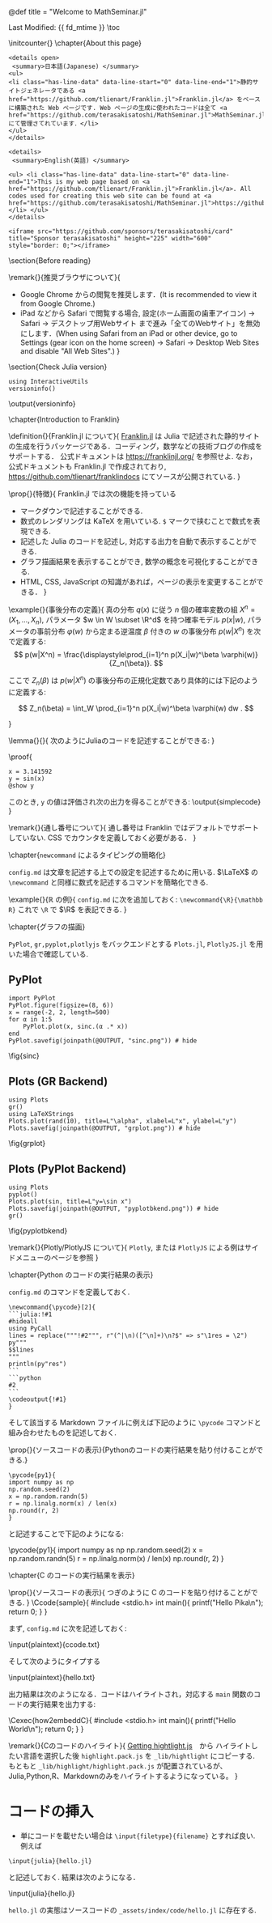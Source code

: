 @def title = "Welcome to MathSeminar.jl"

Last Modified: {{ fd_mtime }}
\toc <!-- table of contents -->

\initcounter{}
\chapter{About this page}

~~~
<details open>
 <summary>日本語(Japanese) </summary>
<ul>
<li class="has-line-data" data-line-start="0" data-line-end="1">静的サイトジェネレータである <a href="https://github.com/tlienart/Franklin.jl">Franklin.jl</a> をベースに構築された Web ページです. Web ページの生成に使われたコードは全て <a href="https://github.com/terasakisatoshi/MathSeminar.jl">MathSeminar.jl</a> にて管理さてれています．</li>
</ul>
</details>

<details>
 <summary>English(英語) </summary>

<ul> <li class="has-line-data" data-line-start="0" data-line-end="1">This is my web page based on <a href="https://github.com/tlienart/Franklin.jl">Franklin.jl</a>. All codes used for creating this web site can be found at <a href="https://github.com/terasakisatoshi/MathSeminar.jl">https://github.com/terasakisatoshi/MathSeminar.jl</a></li> </ul>
</details>
~~~

~~~
<iframe src="https://github.com/sponsors/terasakisatoshi/card" title="Sponsor terasakisatoshi" height="225" width="600" style="border: 0;"></iframe>
~~~

\section{Before reading}

\remark{}{推奨ブラウザについて}{
- Google Chrome からの閲覧を推奨します．(It is recommended to view it from Google Chrome.)
- iPad などから Safari で閲覧する場合, 設定(ホーム画面の歯車アイコン) -> Safari -> デスクトップ用Webサイト まで進み「全てのWebサイト」を無効にします．(When using Safari from an iPad or other device, go to Settings (gear icon on the home screen) -> Safari -> Desktop Web Sites and disable "All Web Sites".)
}

\section{Check Julia version}

```julia:versioninfo
using InteractiveUtils
versioninfo()
```

\output{versioninfo}

\chapter{Introduction to Franklin}

\definition{}{Franklin.jl について}{
[Franklin.jl](https://github.com/tlienart/Franklin.jl) は Julia で記述された静的サイトの生成を行うパッケージである．コーディング，数学などの技術ブログの作成をサポートする．
公式ドキュメントは https://franklinjl.org/ を参照せよ. なお，公式ドキュメントも Franklin.jl で作成されており, https://github.com/tlienart/franklindocs にてソースが公開されている.
}


\prop{}{特徴}{
Franklin.jl では次の機能を持っている
- マークダウンで記述することができる.
- 数式のレンダリングは KaTeX を用いている. `$` マークで挟むことで数式を表現できる.
- 記述した Julia のコードを記述し, 対応する出力を自動で表示することができる.
- グラフ描画結果を表示することができ, 数学の概念を可視化することができる.
- HTML, CSS, JavaScript の知識があれば，ページの表示を変更することができる．
}

\example{}{事後分布の定義}{
真の分布 $q(x)$ に従う $n$ 個の確率変数の組 $X^n = (X_1,\dots,X_n)$, パラメータ $w \in W \subset \R^d$ を持つ確率モデル $p(x|w)$, パラメータの事前分布 $\varphi(w)$ から定まる逆温度 $\beta$ 付きの $w$ の事後分布 $p(w|X^n)$ を次で定義する:
$$
p(w|X^n) = \frac{\displaystyle\prod_{i=1}^n p(X_i|w)^\beta \varphi(w)}{Z_n(\beta)}.
$$

ここで $Z_n(\beta)$ は $p(w|X^n)$ の事後分布の正規化定数であり具体的には下記のように定義する:

$$
Z_n(\beta) = \int_W \prod_{i=1}^n p(X_i|w)^\beta \varphi(w) dw .
$$

}

\lemma{}{}{
次のようにJuliaのコードを記述することができる:
}

\proof{
```julia:simplecode
x = 3.141592
y = sin(x)
@show y
```
このとき, `y` の値は評価され次の出力を得ることができる:
\output{simplecode}
}

\remark{}{通し番号について}{
    通し番号は Franklin ではデフォルトでサポートしていない. CSS でカウンタを定義しておく必要がある．
}

\chapter{`newcommand` によるタイピングの簡略化}

`config.md` は文章を記述する上での設定を記述するために用いる.
$\LaTeX$ の `\newcommand` と同様に数式を記述するコマンドを簡略化できる.

\example{}{$\mathbb{R}$ の例}{
`config.md` に次を追加しておく:
    ```
    \newcommand{\R}{\mathbb R}
    ```
これで `\R` で $\R$ を表記できる.
}




\chapter{グラフの描画}

`PyPlot`, `gr,pyplot,plotlyjs` をバックエンドとする `Plots.jl`, `PlotlyJS.jl` を用いた場合で確認している.

## PyPlot

```julia:pyplot1
import PyPlot
PyPlot.figure(figsize=(8, 6))
x = range(-2, 2, length=500)
for α in 1:5
    PyPlot.plot(x, sinc.(α .* x))
end
PyPlot.savefig(joinpath(@OUTPUT, "sinc.png")) # hide
```

\fig{sinc}

## Plots (GR Backend)

```julia:grplot
using Plots
gr()
using LaTeXStrings
Plots.plot(rand(10), title=L"\alpha", xlabel=L"x", ylabel=L"y")
Plots.savefig(joinpath(@OUTPUT, "grplot.png")) # hide
```

\fig{grplot}

## Plots (PyPlot Backend)

```julia:pyplot
using Plots
pyplot()
Plots.plot(sin, title=L"y=\sin x")
Plots.savefig(joinpath(@OUTPUT, "pyplotbkend.png")) # hide
gr()
```

\fig{pyplotbkend}

\remark{}{Plotly/PlotlyJS について}{
`Plotly`, または `PlotlyJS` による例はサイドメニューのページを参照
}

\chapter{Python のコードの実行結果の表示}

`config.md` のコマンドを定義しておく.

`````plaintext
\newcommand{\pycode}[2]{
```julia:!#1
#hideall
using PyCall
lines = replace("""!#2""", r"(^|\n)([^\n]+)\n?$" => s"\1res = \2")
py"""
$$lines
"""
println(py"res")
```
```python
#2
```
\codeoutput{!#1}
}
`````

そして該当する Markdown ファイルに例えば下記のように `\pycode` コマンドと組み合わせたものを記述しておく.

\prop{}{ソースコードの表示}{Pythonのコードの実行結果を貼り付けることができる.}


`````
\pycode{py1}{
import numpy as np
np.random.seed(2)
x = np.random.randn(5)
r = np.linalg.norm(x) / len(x)
np.round(r, 2)
}
`````

と記述することで下記のようになる:

\pycode{py1}{
import numpy as np
np.random.seed(2)
x = np.random.randn(5)
r = np.linalg.norm(x) / len(x)
np.round(r, 2)
}

\chapter{C のコードの実行結果を表示}

\prop{}{ソースコードの表示}{
つぎのように C のコードを貼り付けることができる.
}
\Ccode{sample}{
#include <stdio.h>
int main(){
    printf("Hello Pika\n");
    return 0;
}
}


まず, `config.md` に次を記述しておく:

\input{plaintext}{ccode.txt}

そして次のようにタイプする

\input{plaintext}{hello.txt}

出力結果は次のようになる．コードはハイライトされ，対応する `main` 関数のコードの実行結果を出力する:

\Cexec{how2embeddC}{
#include <stdio.h>
int main(){
    printf("Hello World\n");
    return 0;
}
}

\remark{}{Cのコードのハイライト}{
	[Getting hightlight.js](https://highlightjs.org/download/)　から ハイライトしたい言語を選択した後 `highlight.pack.js` を `_lib/hightlight` にコピーする. もともと `_lib/highlight/highlight.pack.js` が配置されているが、Julia,Python,R、Markdownのみをハイライトするようになっている。
}

# コードの挿入

- 単にコードを載せたい場合は `\input{filetype}{filename}` とすれば良い. 例えば

```plaintext
\input{julia}{hello.jl}
```

と記述しておく. 結果は次のようになる．

\input{julia}{hello.jl}

`hello.jl` の実態はソースコードの `_assets/index/code/hello.jl` に存在する.

